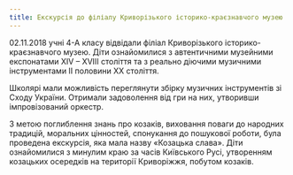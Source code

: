 ```yaml
---
title: Екскурсія до філіалу Криворізького історико-краєзнавчого музею
---
```


02.11.2018 учні 4-А класу відвідали філіал Криворізького історико-краєзнавчого музею. Діти ознайомилися з автентичними музейними експонатами XIV – XVIII століття та з реально діючими музичними інструментами ІІ половини ХХ століття.

Школярі мали можливість переглянути збірку музичних інструментів зі Сходу України. Отримали задоволення від гри на них, утворивши імпровізований оркестр.

З метою поглиблення знань про козаків, виховання поваги до народних традицій, моральних цінностей, спонукання до пошукової роботи, була проведена екскурсія, яка мала назву «Козацька слава». Діти ознайомилися з минулим краю за часів Київського Русі, утворенням козацьких осередків на території Криворіжжя, побутом козаків.

<slideshow id="_/72157702964380484" />
